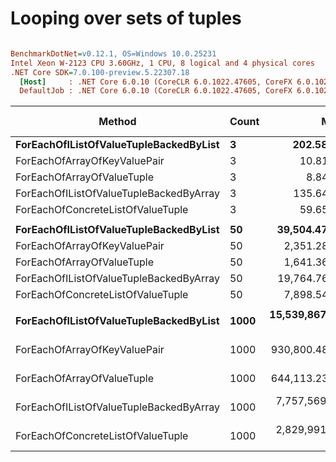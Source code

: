 # Looping over sets of tuples

``` ini

BenchmarkDotNet=v0.12.1, OS=Windows 10.0.25231
Intel Xeon W-2123 CPU 3.60GHz, 1 CPU, 8 logical and 4 physical cores
.NET Core SDK=7.0.100-preview.5.22307.18
  [Host]     : .NET Core 6.0.10 (CoreCLR 6.0.1022.47605, CoreFX 6.0.1022.47605), X64 RyuJIT
  DefaultJob : .NET Core 6.0.10 (CoreCLR 6.0.1022.47605, CoreFX 6.0.1022.47605), X64 RyuJIT


```
|                                  Method | Count |              Mean |           Error |            StdDev |            Median | Ratio | RatioSD |  Gen 0 | Gen 1 | Gen 2 | Allocated |
|---------------------------------------- |------ |------------------:|----------------:|------------------:|------------------:|------:|--------:|-------:|------:|------:|----------:|
|  **ForEachOfIListOfValueTupleBackedByList** |     **3** |        **202.582 ns** |       **4.0885 ns** |         **8.8880 ns** |        **200.924 ns** |  **1.00** |    **0.00** | **0.0334** |     **-** |     **-** |     **144 B** |
|            ForEachOfArrayOfKeyValuePair |     3 |         10.817 ns |       0.2498 ns |         0.7004 ns |         10.720 ns |  0.05 |    0.00 |      - |     - |     - |         - |
|              ForEachOfArrayOfValueTuple |     3 |          8.840 ns |       0.2117 ns |         0.6005 ns |          8.690 ns |  0.04 |    0.00 |      - |     - |     - |         - |
| ForEachOfIListOfValueTupleBackedByArray |     3 |        135.649 ns |       4.9226 ns |        13.8842 ns |        131.751 ns |  0.67 |    0.08 | 0.0222 |     - |     - |      96 B |
|       ForEachOfConcreteListOfValueTuple |     3 |         59.654 ns |       1.2068 ns |         1.6110 ns |         59.822 ns |  0.29 |    0.02 |      - |     - |     - |         - |
|                                         |       |                   |                 |                   |                   |       |         |        |       |       |           |
|  **ForEachOfIListOfValueTupleBackedByList** |    **50** |     **39,504.479 ns** |     **992.9485 ns** |     **2,832.9379 ns** |     **39,068.164 ns** |  **1.00** |    **0.00** | **0.5493** |     **-** |     **-** |    **2400 B** |
|            ForEachOfArrayOfKeyValuePair |    50 |      2,351.288 ns |      44.4004 ns |        84.4764 ns |      2,314.953 ns |  0.06 |    0.00 |      - |     - |     - |         - |
|              ForEachOfArrayOfValueTuple |    50 |      1,641.364 ns |      30.9270 ns |        56.5517 ns |      1,628.096 ns |  0.04 |    0.00 |      - |     - |     - |         - |
| ForEachOfIListOfValueTupleBackedByArray |    50 |     19,764.762 ns |     478.0165 ns |     1,401.9395 ns |     19,299.930 ns |  0.50 |    0.05 | 0.3662 |     - |     - |    1600 B |
|       ForEachOfConcreteListOfValueTuple |    50 |      7,898.543 ns |     247.3175 ns |       705.6108 ns |      7,713.297 ns |  0.20 |    0.02 |      - |     - |     - |         - |
|                                         |       |                   |                 |                   |                   |       |         |        |       |       |           |
|  **ForEachOfIListOfValueTupleBackedByList** |  **1000** | **15,539,867.138 ns** | **430,005.4212 ns** | **1,233,766.1605 ns** | **15,149,231.250 ns** |  **1.00** |    **0.00** |      **-** |     **-** |     **-** |   **48012 B** |
|            ForEachOfArrayOfKeyValuePair |  1000 |    930,800.488 ns |  17,466.7625 ns |    37,971.3042 ns |    934,729.590 ns |  0.06 |    0.01 |      - |     - |     - |         - |
|              ForEachOfArrayOfValueTuple |  1000 |    644,113.238 ns |  12,826.7526 ns |    36,387.3623 ns |    634,128.662 ns |  0.04 |    0.00 |      - |     - |     - |         - |
| ForEachOfIListOfValueTupleBackedByArray |  1000 |  7,757,569.754 ns | 221,803.6857 ns |   647,011.7620 ns |  7,649,430.859 ns |  0.50 |    0.06 |      - |     - |     - |   32003 B |
|       ForEachOfConcreteListOfValueTuple |  1000 |  2,829,991.274 ns |  56,554.3466 ns |   148,986.7697 ns |  2,808,113.086 ns |  0.18 |    0.02 |      - |     - |     - |       2 B |
